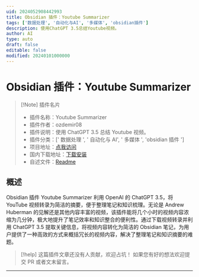 ```yaml
---
uid: 2024052908442993
title: Obsidian 插件：Youtube Summarizer
tags: ['数据处理', '自动化与AI', '多媒体', 'obsidian插件']
description: 使用ChatGPT 3.5总结Youtube视频。
author: AI
type: auto
draft: false
editable: false
modified: 20240101000000
---
```


# Obsidian 插件：Youtube Summarizer

> [!Note] 插件名片
> - 插件名称：Youtube Summarizer
> - 插件作者：ozdemir08
> - 插件说明：使用 ChatGPT 3.5 总结 Youtube 视频。
> - 插件分类：[' 数据处理 ', ' 自动化与 AI', ' 多媒体 ', 'obsidian 插件 ']
> - 项目地址：[点我访问](https://github.com/ozdemir08/youtube-video-summarizer)
> - 国内下载地址：[下载安装](https://pkmer.cn/products/plugin/pluginMarket/?youtube-summarizer)
> - 自述文件：[Readme](https://ghproxy.net/https://raw.githubusercontent.com/ozdemir08/youtube-video-summarizer/master/README.md)

## 概述

Obsidian 插件 Youtube Summarizer 利用 OpenAI 的 ChatGPT 3.5，将 YouTube 视频转录为简洁的摘要，便于整理笔记和知识梳理。无论是 Andrew Huberman 的见解还是其他内容丰富的视频，该插件能将几个小时的视频内容浓缩为几分钟，极大地提升了笔记效率和知识整合的便利性。通过下载视频转录并利用 ChatGPT 3.5 提取关键信息，将视频内容转化为简洁的 Obsidian 笔记，为用户提供了一种高效的方式来概括冗长的视频内容，解决了整理笔记和知识摘要的难题。

> [!help]
> 这篇插件文章还没有人贡献，欢迎占坑！
> 如果您有好的想法欢迎提交 PR 或者文末留言。

---



